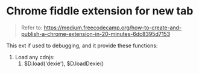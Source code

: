 # Chrome fiddle extension for new tab
>Refer to: 
https://medium.freecodecamp.org/how-to-create-and-publish-a-chrome-extension-in-20-minutes-6dc8395d7153

This ext if used to debugging, and it provide these functions:

1. Load any cdnjs:
    1. $D.load('dexie'), $D.loadDexie()
